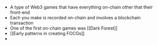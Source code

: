- A type of Web3 games that have everything on-chain other that their front-end 
- Each you make is recorded on-chain and involves a blockchain transaction 
- One of the first on-chain games was [[Dark Forest]]
- [[Early patterns in creating FOCGs]]
- 
